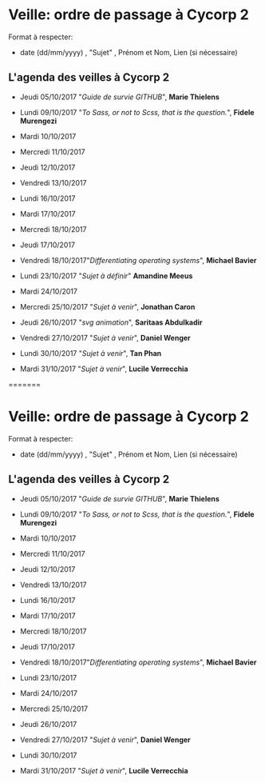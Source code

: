 # Veille: ordre de passage à Cycorp 2

Format à respecter:   
- date (dd/mm/yyyy) , "Sujet" ,  Prénom et Nom, Lien (si nécessaire)

## L'agenda des veilles à Cycorp 2

- Jeudi 05/10/2017 "*Guide de survie GITHUB*", __Marie Thielens__
- Lundi 09/10/2017 "*To Sass, or not to Scss, that is the question.*", __Fidele Murengezi__
- Mardi 10/10/2017
- Mercredi 11/10/2017
- Jeudi  12/10/2017
- Vendredi 13/10/2017

- Lundi 16/10/2017
- Mardi 17/10/2017
- Mercredi 18/10/2017
- Jeudi 17/10/2017
- Vendredi 18/10/2017"*Differentiating operating systems*", __Michael Bavier__

- Lundi 23/10/2017 "*Sujet à définir*" __Amandine Meeus__
- Mardi 24/10/2017
- Mercredi 25/10/2017 "*Sujet à venir*", __Jonathan Caron__
- Jeudi 26/10/2017   "*svg animation*", __Saritaas Abdulkadir__
- Vendredi 27/10/2017 "*Sujet à venir*", __Daniel Wenger__

- Lundi 30/10/2017 "*Sujet à venir*", __Tan Phan__
- Mardi 31/10/2017  "*Sujet à venir*", __Lucile Verrecchia__

=======
# Veille: ordre de passage à Cycorp 2

Format à respecter:   
- date (dd/mm/yyyy) , "Sujet" ,  Prénom et Nom, Lien (si nécessaire)

## L'agenda des veilles à Cycorp 2

- Jeudi 05/10/2017 "*Guide de survie GITHUB*", __Marie Thielens__
- Lundi 09/10/2017 "*To Sass, or not to Scss, that is the question.*", __Fidele Murengezi__
- Mardi 10/10/2017
- Mercredi 11/10/2017
- Jeudi  12/10/2017
- Vendredi 13/10/2017

- Lundi 16/10/2017
- Mardi 17/10/2017
- Mercredi 18/10/2017
- Jeudi 17/10/2017
- Vendredi 18/10/2017"*Differentiating operating systems*", __Michael Bavier__

- Lundi 23/10/2017
- Mardi 24/10/2017
- Mercredi 25/10/2017
- Jeudi 26/10/2017
- Vendredi 27/10/2017 "*Sujet à venir*", __Daniel Wenger__

- Lundi 30/10/2017
- Mardi 31/10/2017  "*Sujet à venir*", __Lucile Verrecchia__
